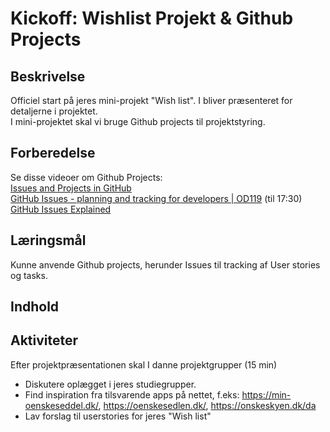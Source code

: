 # Kickoff: Wishlist Projekt & Github Projects

## Beskrivelse
Officiel start på jeres mini-projekt "Wish list".
I bliver præsenteret for detaljerne i projektet.  
I mini-projektet skal vi bruge Github projects til projektstyring. 
## Forberedelse  
Se disse videoer om Github Projects:  
[Issues and Projects in GitHub](https://www.youtube.com/watch?v=fFrq28RY1SQ)  
[GitHub Issues - planning and tracking for developers | OD119](https://www.youtube.com/watch?v=DuAyYsWbt5o) (til 17:30)  
[GitHub Issues Explained](https://www.youtube.com/watch?v=lI_w3utYViY&list=PLEeqf0uSZqXuL4ZvZ3VYRKmlmiB8opHxi)


## Læringsmål
Kunne anvende Github projects, herunder Issues til tracking af User stories og tasks.

## Indhold

## Aktiviteter
Efter projektpræsentationen skal I danne projektgrupper (15 min)
- Diskutere oplægget i jeres studiegrupper.
- Find inspiration fra tilsvarende apps på nettet, f.eks: https://min-oenskeseddel.dk/, https://oenskesedlen.dk/, https://onskeskyen.dk/da
- Lav forslag til userstories for jeres "Wish list"

